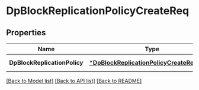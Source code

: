 # DpBlockReplicationPolicyCreateReq

## Properties
Name | Type | Description | Notes
------------ | ------------- | ------------- | -------------
**DpBlockReplicationPolicy** | [***DpBlockReplicationPolicyCreateReqPolicy**](DpBlockReplicationPolicyCreateReq_Policy.md) |  | [default to null]

[[Back to Model list]](../README.md#documentation-for-models) [[Back to API list]](../README.md#documentation-for-api-endpoints) [[Back to README]](../README.md)


